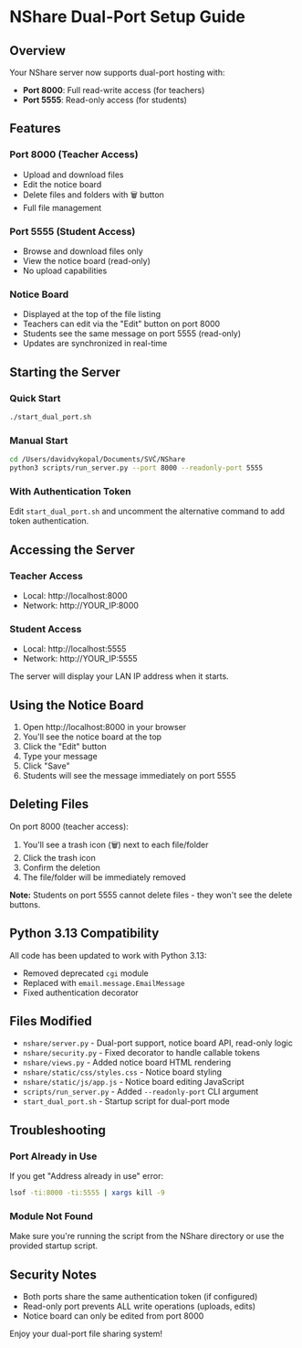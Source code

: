# NShare Dual-Port Setup Guide

## Overview
Your NShare server now supports dual-port hosting with:
- **Port 8000**: Full read-write access (for teachers)
- **Port 5555**: Read-only access (for students)

## Features

### Port 8000 (Teacher Access)
- Upload and download files
- Edit the notice board
- Delete files and folders with 🗑️ button
- Full file management

### Port 5555 (Student Access)
- Browse and download files only
- View the notice board (read-only)
- No upload capabilities

### Notice Board
- Displayed at the top of the file listing
- Teachers can edit via the "Edit" button on port 8000
- Students see the same message on port 5555 (read-only)
- Updates are synchronized in real-time

## Starting the Server

### Quick Start
```bash
./start_dual_port.sh
```

### Manual Start
```bash
cd /Users/davidvykopal/Documents/SVČ/NShare
python3 scripts/run_server.py --port 8000 --readonly-port 5555
```

### With Authentication Token
Edit `start_dual_port.sh` and uncomment the alternative command to add token authentication.

## Accessing the Server

### Teacher Access
- Local: http://localhost:8000
- Network: http://YOUR_IP:8000

### Student Access
- Local: http://localhost:5555
- Network: http://YOUR_IP:5555

The server will display your LAN IP address when it starts.

## Using the Notice Board

1. Open http://localhost:8000 in your browser
2. You'll see the notice board at the top
3. Click the "Edit" button
4. Type your message
5. Click "Save"
6. Students will see the message immediately on port 5555

## Deleting Files

On port 8000 (teacher access):
1. You'll see a trash icon (🗑️) next to each file/folder
2. Click the trash icon
3. Confirm the deletion
4. The file/folder will be immediately removed

**Note:** Students on port 5555 cannot delete files - they won't see the delete buttons.

## Python 3.13 Compatibility

All code has been updated to work with Python 3.13:
- Removed deprecated `cgi` module
- Replaced with `email.message.EmailMessage`
- Fixed authentication decorator

## Files Modified

- `nshare/server.py` - Dual-port support, notice board API, read-only logic
- `nshare/security.py` - Fixed decorator to handle callable tokens
- `nshare/views.py` - Added notice board HTML rendering
- `nshare/static/css/styles.css` - Notice board styling
- `nshare/static/js/app.js` - Notice board editing JavaScript
- `scripts/run_server.py` - Added `--readonly-port` CLI argument
- `start_dual_port.sh` - Startup script for dual-port mode

## Troubleshooting

### Port Already in Use
If you get "Address already in use" error:
```bash
lsof -ti:8000 -ti:5555 | xargs kill -9
```

### Module Not Found
Make sure you're running the script from the NShare directory or use the provided startup script.

## Security Notes

- Both ports share the same authentication token (if configured)
- Read-only port prevents ALL write operations (uploads, edits)
- Notice board can only be edited from port 8000

Enjoy your dual-port file sharing system!
